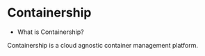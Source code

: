 # Containership

* What is Containership?

Containership is a cloud agnostic container management platform.
